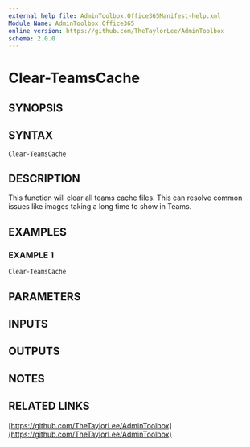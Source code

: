 ```yaml
---
external help file: AdminToolbox.Office365Manifest-help.xml
Module Name: AdminToolbox.Office365
online version: https://github.com/TheTaylorLee/AdminToolbox
schema: 2.0.0
---
```


# Clear-TeamsCache

## SYNOPSIS

## SYNTAX

```
Clear-TeamsCache
```

## DESCRIPTION
This function will clear all teams cache files.
This can resolve common issues like images taking a long time to show in Teams.

## EXAMPLES

### EXAMPLE 1
```
Clear-TeamsCache
```

## PARAMETERS

## INPUTS

## OUTPUTS

## NOTES

## RELATED LINKS

[https://github.com/TheTaylorLee/AdminToolbox](https://github.com/TheTaylorLee/AdminToolbox)

